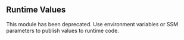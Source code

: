 ## Runtime Values

This module has been deprecated. Use environment variables or SSM parameters to publish values to runtime code.

